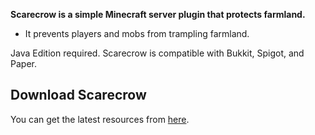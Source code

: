 **Scarecrow is a simple Minecraft server plugin that protects farmland.**

* It prevents players and mobs from trampling farmland.

Java Edition required. Scarecrow is compatible with Bukkit, Spigot, and Paper.

## Download Scarecrow

You can get the latest resources from [here](https://github.com/ok4m0e0/Scarecrow/releases/latest).

